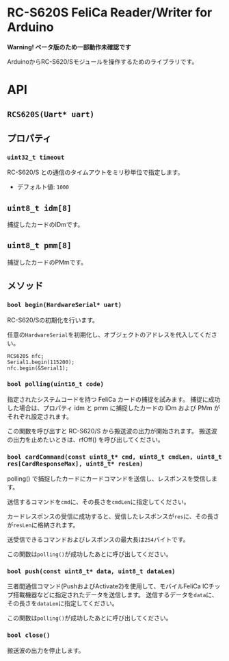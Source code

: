 # RC-S620S FeliCa Reader/Writer for Arduino

**Warning! ベータ版のため一部動作未確認です**

ArduinoからRC-S620/Sモジュールを操作するためのライブラリです。

# API
## `RCS620S(Uart* uart)`


## プロパティ
### `uint32_t timeout`
RC-S620/S との通信のタイムアウトをミリ秒単位で指定します。

- デフォルト値: `1000`

## `uint8_t idm[8]`
捕捉したカードのIDmです。

## `uint8_t pmm[8]`
捕捉したカードのPMmです。

## メソッド
### `bool begin(HardwareSerial* uart)`
RC-S620/Sの初期化を行います。

任意の`HardwareSerial`を初期化し、オブジェクトのアドレスを代入してください。

```arduino
RCS620S nfc;
Serial1.begin(115200);
nfc.begin(&Serial1);
```

### `bool polling(uint16_t code)`
指定されたシステムコードを持つ FeliCa カードの捕捉を試みます。
捕捉に成功した場合は、プロパティ idm と pmm に捕捉したカードの IDm および PMm がそれぞれ設定されます。

この関数を呼び出すと RC-S620/S から搬送波の出力が開始されます。
搬送波の出力を止めたいときは、rfOff() を呼び出してください。

### `bool cardCommand(const uint8_t* cmd, uint8_t cmdLen, uint8_t res[CardResponseMax], uint8_t* resLen)`
polling() で捕捉したカードにカードコマンドを送信し、レスポンスを受信します。

送信するコマンドを`cmd`に、その長さを`cmdLen`に指定してください。

カードレスポンスの受信に成功すると、受信したレスポンスが`res`に、その長さが`resLen`に格納されます。

送受信できるコマンドおよびレスポンスの最大長は`254`バイトです。

この関数は`polling()`が成功したあとに呼び出してください。

### `bool push(const uint8_t* data, uint8_t dataLen)`
三者間通信コマンド(PushおよびActivate2)を使用して、モバイルFeliCa ICチップ搭載機器などに指定されたデータを送信します。
送信するデータを`data`に、その長さを`dataLen`に指定してください。

この関数は`polling()`が成功したあとに呼び出してください。

### `bool close()`
搬送波の出力を停止します。